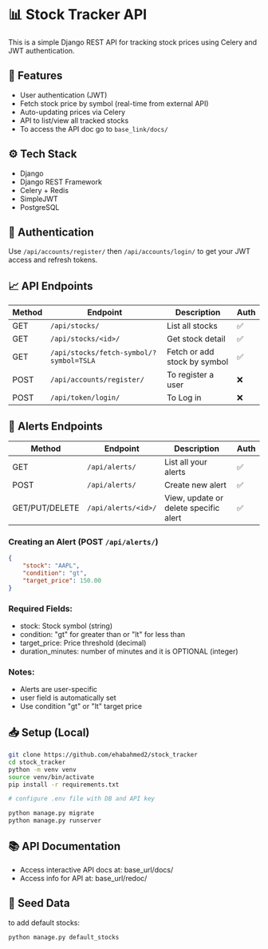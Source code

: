 # 📊 Stock Tracker API

This is a simple Django REST API for tracking stock prices using Celery and JWT authentication.

## 🚀 Features
- User authentication (JWT)
- Fetch stock price by symbol (real-time from external API)
- Auto-updating prices via Celery
- API to list/view all tracked stocks
- To access the API doc go to  `base_link/docs/`


## ⚙️ Tech Stack
- Django
- Django REST Framework
- Celery + Redis
- SimpleJWT
- PostgreSQL

## 🔐 Authentication

Use `/api/accounts/register/` then `/api/accounts/login/` to get your JWT access and refresh tokens.

## 📈 API Endpoints

| Method | Endpoint | Description | Auth |
|--------|----------|-------------|------|
| GET | `/api/stocks/` | List all stocks | ✅ |
| GET | `/api/stocks/<id>/` | Get stock detail | ✅ |
| GET | `/api/stocks/fetch-symbol/?symbol=TSLA` | Fetch or add stock by symbol | ✅ |
| POST | `/api/accounts/register/` | To register a user | ❌ |
| POST | `/api/token/login/` | To Log in | ❌ |



## 🔔 Alerts Endpoints

| Method | Endpoint | Description | Auth |
|--------|----------|-------------|------|
| GET | `/api/alerts/` | List all your alerts | ✅ |
| POST | `/api/alerts/` | Create new alert | ✅ |
| GET/PUT/DELETE | `/api/alerts/<id>/` | View, update or delete specific alert | ✅ |

### Creating an Alert (POST `/api/alerts/`)
```json
{
    "stock": "AAPL",
    "condition": "gt",
    "target_price": 150.00
}
```
### Required Fields:
- stock: Stock symbol (string)
- condition: "gt" for greater than or "lt" for less than
- target_price: Price threshold (decimal)
- duration_minutes: number of minutes and it is OPTIONAL (integer)

### Notes:
- Alerts are user-specific
- user field is automatically set
- Use condition "gt" or "lt" target price


## 📥 Setup (Local)

```bash
git clone https://github.com/ehabahmed2/stock_tracker
cd stock_tracker
python -m venv venv
source venv/bin/activate
pip install -r requirements.txt

# configure .env file with DB and API key

python manage.py migrate
python manage.py runserver
```
## 📚 API Documentation
- Access interactive API docs at: base_url/docs/
- Access info for API at: base_url/redoc/

## 🚀 Seed Data
to add default stocks: 
```bash
python manage.py default_stocks
```